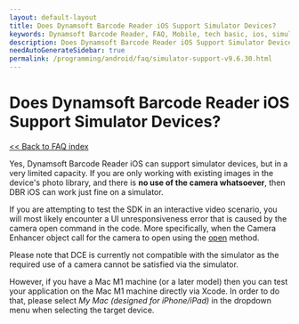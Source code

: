 ```yaml
---
layout: default-layout
title: Does Dynamsoft Barcode Reader iOS Support Simulator Devices?
keywords: Dynamsoft Barcode Reader, FAQ, Mobile, tech basic, ios, simulator, camera
description: Does Dynamsoft Barcode Reader iOS Support Simulator Devices?
needAutoGenerateSidebar: true
permalink: /programming/android/faq/simulator-support-v9.6.30.html
---
```


# Does Dynamsoft Barcode Reader iOS Support Simulator Devices?

[<< Back to FAQ index](index.html)

Yes, Dynamsoft Barcode Reader iOS can support simulator devices, but in a very limited capacity. If you are only working with existing images in the device's photo library, and there is **no use of the camera whatsoever**, then DBR iOS can work just fine on a simulator.

If you are attempting to test the SDK in an interactive video scenario, you will most likely encounter a UI unresponsiveness error that is caused by the camera open command in the code. More specifically, when the Camera Enhancer object call for the camera to open using the [open](https://www.dynamsoft.com/camera-enhancer/docs/mobile/programming/ios/primary-api/camera-enhancer.html#open) method.

Please note that DCE is currently not compatible with the simulator as the required use of a camera cannot be satisfied via the simulator.

However, if you have a Mac M1 machine (or a later model) then you can test your application on the Mac M1 machine directly via Xcode. In order to do that, please select *My Mac (designed for iPhone/iPad)* in the dropdown menu when selecting the target device.
